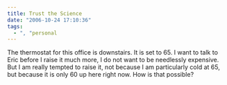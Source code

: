 ```yaml
---
title: Trust the Science
date: "2006-10-24 17:10:36"
tags:
  - ", "personal
---
```

The thermostat for this office is downstairs.  It is set to 65.  I want to talk to Eric before I raise it much more, I do not want to be needlessly expensive.  But I am really tempted to raise it, not because I am particularly cold at 65, but because it is only 60 up here right now.   How is that possible?

